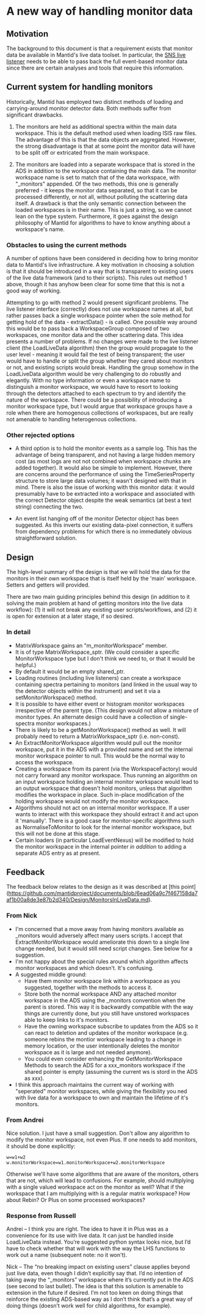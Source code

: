 A new way of handling monitor data
==================================

Motivation
----------

The background to this document is that a requirement exists that monitor data be available in Mantid's live data toolset. In particular, the [SNS live listener](https://github.com/mantidproject/mantid/blob/master/Code/Mantid/Framework/LiveData/src/SNSLiveEventDataListener.cpp) needs to be able to pass back the full event-based monitor data since there are certain analyses and tools that require this information.

Current system for handling monitors
------------------------------------

Historically, Mantid has employed two distinct methods of loading and carrying-around monitor detector data. Both methods suffer from significant drawbacks.

1. The monitors are held as additional spectra within the main data workspace. This is the default method used when loading ISIS raw files. The advantage of this is that the data objects are aggregated. However, the strong disadvantage is that at some point the monitor data will have to be split off or extricated from the main workspace.

2. The monitors are loaded into a separate workspace that is stored in the ADS in addition to the workspace containing the main data. The monitor workspace name is set to match that of the data workspace, with "_monitors" appended. Of the two methods, this one is generally preferred - it keeps the monitor data separated, so that it can be processed differently, or not all, without polluting the scattering data itself. A drawback is that the only semantic connection between the loaded workspaces is in their name. This is just a string, so we cannot lean on the type system. Furthermore, it goes against the design philosophy of Mantid for algorithms to have to know anything about a workspace's name.

### Obstacles to using the current methods

A number of options have been considered in deciding how to bring monitor data to Mantid's live infrastructure. A key motivation in choosing a solution is that it should be introduced in a way that is transparent to existing users of the live data framework (and to their scripts). This rules out method 1 above, though it has anyhow been clear for some time that this is not a good way of working. 

Attempting to go with method 2 would present significant problems. The live listener interface (correctly) does not use workspace names at all, but rather passes back a single workspace pointer when the sole method for getting hold of the data - extractData() - is called. One possible way around this would be to pass back a WorkspaceGroup composed of two workspaces, one monitor data and the other scattering data. This idea presents a number of problems. If no changes were made to the live listener client (the LoadLiveData algorithm) then the group would propagate to the user level - meaning it would fail the test of being transparent; the user would have to handle or split the group whether they cared about monitors or not, and existing scripts would break. Handling the group somehow in the LoadLiveData algorithm would be very challenging to do robustly and elegantly. With no type information or even a workspace name to distinguish a monitor workspace, we would have to resort to looking through the detectors attached to each spectrum to try and identify the nature of the workspace. There could be a possibility of introducing a monitor workspace type, but I would argue that workspace groups have a role when there are homogenous collections of workspaces, but are really not amenable to handling heterogenous collections.

### Other rejected options

- A third option is to hold the monitor events as a sample log. This has the advantage of being transparent, and not having a large hidden memory cost (as most logs are not not combined when workspace chunks are added together). It would also be simple to implement. However, there are concerns around the performance of using the TimeSeriesProperty structure to store large data volumes; it wasn't designed with that in mind. There is also the issue of working with this monitor data: it would presumably have to be extracted into a workspace and associated with the correct Detector object despite the weak semantics (at best a text string) connecting the two.

- An event list hanging off of the monitor Detector object has been suggested. As this inverts our existing data-pixel connection, it suffers from dependency problems for which there is no immediately obvious straightforward solution.

Design
------

The high-level summary of the design is that we will hold the data for the monitors in their own workspace that is itself held by the 'main' workspace. Setters and getters will provided.

There are two main guiding principles behind this design (in addition to it solving the main problem at hand of getting monitors into the live data workflow): (1) it will not break any existing user scripts/workflows, and (2) it is open for extension at a later stage, if so desired.

### In detail

- MatrixWorkspace gains an "m_monitorWorkspace" member. 
- It is of type MatrixWorkspace_sptr. (We could consider a specific MonitorWorkspace type but I don't think we need to, or that it would be helpful.)
- By default it would be an empty shared_ptr.
- Loading routines (including live listeners) can create a workspace containing spectra pertaining to monitors (and linked in the usual way to the detector objects within the instrument) and set it via a setMonitorWorkspace() method.
- It is possible to have either event or histogram monitor workspaces irrespective of the parent type. (This design would not allow a mixture of monitor types. An alternate design could have a collection of single-spectra monitor workspaces.)
- There is likely to be a getMonitorWorkspace() method as well. It will probably need to return a MatrixWorkspace_sptr (i.e. non-const).
- An ExtractMonitorWorkspace algorithm would pull out the monitor workspace, put it in the ADS with a provided name and set the internal monitor workspace pointer to null. This would be the normal way to access the workspace.
- Creating a workspace from its parent (via the WorkspaceFactory) would not carry forward any monitor workspace. Thus running an algorithm on an input workspace holding an internal monitor workspace would lead to an output workspace that doesn't hold monitors, unless that algorithm modifies the workspace in place. Such in-place modification of the holding workspace would not modify the monitor workspace.
- Algorithms should not act on an internal monitor workspace. If a user wants to interact with this workspace they should extract it and act upon it 'manually'. There is a good case for monitor-specific algorithms such as NormaliseToMonitor to look for the internal monitor workspace, but this will not be done at this stage.
- Certain loaders (in particular LoadEventNexus) will be modified to hold the monitor workspace in the internal pointer *in addition* to adding a separate ADS entry as at present. 

Feedback
--------

The feedback below relates to the design as it was described at [this point] (https://github.com/mantidproject/documents/blob/6ead06a9c7f467158da7af1b00a8de3e87b2d340/Design/MonitorsInLiveData.md).

### From Nick
- I'm concerned that a move away from having monitors available as _monitors would adversely affect many users scripts.  I accept that ExtractMonitorWorkspace would ameliorate this down to a single line change needed, but it would still need script changes.  See below for a suggestion.
- I'm not happy about the special rules around which algorithm affects monitor workspaces and which doesn't.  It's confusing.
- A suggested middle ground:
  - Have them monitor workspace link within a workspace as you suggested, together with the methods to access it.
  - Store both the normal workspace AND any attached monitor workspace in the ADS using the _monitors convention when the parent is stored.  This way it is backwardly compatible with the way things are currently done, but you still have unstored workspaces able to keep links to it's monitors.
  - Have the owning workspace subscribe to updates from the ADS so it can react to deletion and updates of the monitor workspace (e.g. someone rebins the montior workspace leading to a change in memory location, or the user intentionally deletes the monitor workspace as it is large and not needed anymore).
  - You could even consider enhancing the GetMonitorWorkspace Methods to search the ADS for a xxx_monitors workspace if the shared pointer is empty (assuming the current ws is stord in the ADS as xxx).
- I think this approach maintains the current way of working with "seperated" monitor workspaces, while giving the flexibility you ned with live data for a workspace to own and maintain the lifetime of it's monitors.

### From Andrei
Nice solution. I just have a small suggestion. Don't allow any algorithm to modify the monitor workspace, not even Plus. If one needs to add monitors, it should be done explicitly:

    w=w1+w2
    w.monitorWorkspace=w1.monitorWorkspace+w2.monitorWorkspace

Otherwise we'll have some algorithms that are aware of the monitors, others that are not, which will lead to confusions. For example, should multiplying with a single valued workspace act on the monitor as well? What if the workspace that I am multiplying with is a regular matrix workspace? How about Rebin? Or Plus on some processed workspaces?

### Response from Russell
Andrei – I think you are right. The idea to have it in Plus was as a convenience for its use with live data. It can just be handled inside LoadLiveData instead. You’re suggested python syntax looks nice, but I’d have to check whether that will work with the way the LHS functions to work out a name (subsequent note: no it won't).

Nick – The “no breaking impact on existing users” clause applies beyond just live data, even though I didn’t explicitly say that. I’d no intention of taking away the “_monitors” workspace where it’s currently put in the ADS (see second to last bullet). The idea is that this solution is amenable to extension in the future if desired. I’m not too keen on doing things that reinforce the existing ADS-based way as I don’t think that’s a great way of doing things (doesn’t work well for child algorithms, for example).

